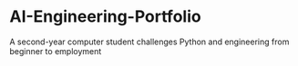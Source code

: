 # AI-Engineering-Portfolio
A second-year computer student challenges Python and engineering from beginner to employment
